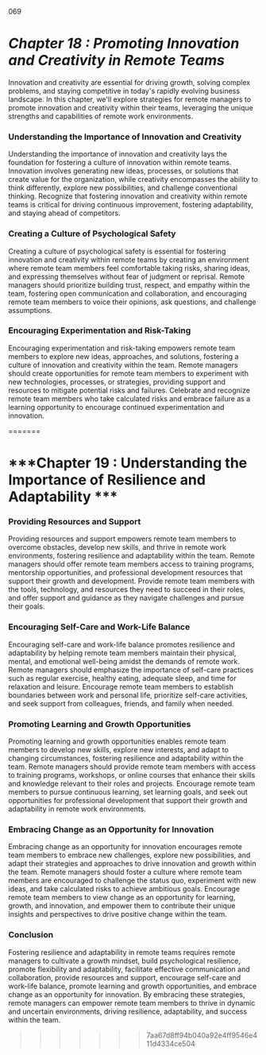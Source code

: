 069



# ***Chapter 18 : Promoting Innovation and Creativity in Remote Teams***


Innovation and creativity are essential for driving growth, solving complex problems, and staying competitive in today's rapidly evolving business landscape. In this chapter, we'll explore strategies for remote managers to promote innovation and creativity within their teams, leveraging the unique strengths and capabilities of remote work environments.

### **Understanding the Importance of Innovation and Creativity**

Understanding the importance of innovation and creativity lays the foundation for fostering a culture of innovation within remote teams. Innovation involves generating new ideas, processes, or solutions that create value for the organization, while creativity encompasses the ability to think differently, explore new possibilities, and challenge conventional thinking. Recognize that fostering innovation and creativity within remote teams is critical for driving continuous improvement, fostering adaptability, and staying ahead of competitors.

### **Creating a Culture of Psychological Safety**

Creating a culture of psychological safety is essential for fostering innovation and creativity within remote teams by creating an environment where remote team members feel comfortable taking risks, sharing ideas, and expressing themselves without fear of judgment or reprisal. Remote managers should prioritize building trust, respect, and empathy within the team, fostering open communication and collaboration, and encouraging remote team members to voice their opinions, ask questions, and challenge assumptions.

### **Encouraging Experimentation and Risk-Taking**

Encouraging experimentation and risk-taking empowers remote team members to explore new ideas, approaches, and solutions, fostering a culture of innovation and creativity within the team. Remote managers should create opportunities for remote team members to experiment with new technologies, processes, or strategies, providing support and resources to mitigate potential risks and failures. Celebrate and recognize remote team members who take calculated risks and embrace failure as a learning opportunity to encourage continued experimentation and innovation.

=======
# ***Chapter 19 : Understanding the Importance of Resilience and Adaptability ***

### **Providing Resources and Support**

Providing resources and support empowers remote team members to overcome obstacles, develop new skills, and thrive in remote work environments, fostering resilience and adaptability within the team. Remote managers should offer remote team members access to training programs, mentorship opportunities, and professional development resources that support their growth and development. Provide remote team members with the tools, technology, and resources they need to succeed in their roles, and offer support and guidance as they navigate challenges and pursue their goals.

### **Encouraging Self-Care and Work-Life Balance**

Encouraging self-care and work-life balance promotes resilience and adaptability by helping remote team members maintain their physical, mental, and emotional well-being amidst the demands of remote work. Remote managers should emphasize the importance of self-care practices such as regular exercise, healthy eating, adequate sleep, and time for relaxation and leisure. Encourage remote team members to establish boundaries between work and personal life, prioritize self-care activities, and seek support from colleagues, friends, and family when needed.

### **Promoting Learning and Growth Opportunities**

Promoting learning and growth opportunities enables remote team members to develop new skills, explore new interests, and adapt to changing circumstances, fostering resilience and adaptability within the team. Remote managers should provide remote team members with access to training programs, workshops, or online courses that enhance their skills and knowledge relevant to their roles and projects. Encourage remote team members to pursue continuous learning, set learning goals, and seek out opportunities for professional development that support their growth and adaptability in remote work environments.

### **Embracing Change as an Opportunity for Innovation**

Embracing change as an opportunity for innovation encourages remote team members to embrace new challenges, explore new possibilities, and adapt their strategies and approaches to drive innovation and growth within the team. Remote managers should foster a culture where remote team members are encouraged to challenge the status quo, experiment with new ideas, and take calculated risks to achieve ambitious goals. Encourage remote team members to view change as an opportunity for learning, growth, and innovation, and empower them to contribute their unique insights and perspectives to drive positive change within the team.

### **Conclusion**

Fostering resilience and adaptability in remote teams requires remote managers to cultivate a growth mindset, build psychological resilience, promote flexibility and adaptability, facilitate effective communication and collaboration, provide resources and support, encourage self-care and work-life balance, promote learning and growth opportunities, and embrace change as an opportunity for innovation. By embracing these strategies, remote managers can empower remote team members to thrive in dynamic and uncertain environments, driving resilience, adaptability, and success within the team.
>>>>>>> 7aa67d8ff94b040a92e4ff9546e411d4334ce504

